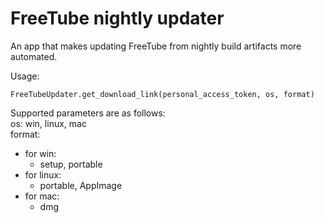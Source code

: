 # FreeTube nightly updater
   
An app that makes updating FreeTube from nightly build artifacts more automated.
   
Usage: 
```
FreeTubeUpdater.get_download_link(personal_access_token, os, format)
```

Supported parameters are as follows:    
os: win, linux, mac   
format:
   - for win:
     - setup, portable   
  - for linux:
     - portable, AppImage
  - for mac:
     - dmg